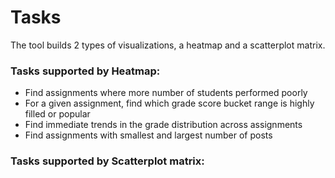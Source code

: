 # Tasks
The tool builds 2 types of visualizations, a heatmap and a scatterplot matrix.

### Tasks supported by Heatmap:
- Find assignments where more number of students performed poorly
- For a given assignment, find which grade score bucket range is highly filled or popular
- Find immediate trends in the grade distribution across assignments
- Find assignments with smallest and largest number of posts 

### Tasks supported by Scatterplot matrix:
